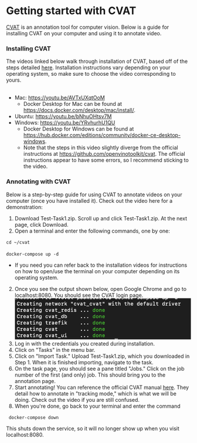 # Getting started with CVAT 

[CVAT](https://github.com/openvinotoolkit/cvat) is an annotation tool for computer vision. Below is a guide for installing CVAT on your computer and using it to annotate video. 

### Installing CVAT
The videos linked below walk through installation of CVAT, based off of the steps detailed [here](https://github.com/openvinotoolkit/cvat). Installation instructions vary depending on your operating system, so make sure to choose the video corresponding to yours. 
<br>
<br>

* Mac: https://youtu.be/AVTxUXqtOoM
  - Docker Desktop for Mac can be found at https://docs.docker.com/desktop/mac/install/. 
* Ubuntu: https://youtu.be/bNhuOHtsv7M
* Windows: https://youtu.be/YRvhurhU1QU
  - Docker Desktop for Windows can be found at https://hub.docker.com/editions/community/docker-ce-desktop-windows.
  - Note that the steps in this video slightly diverge from the official instructions at https://github.com/openvinotoolkit/cvat. The official instructions appear to have some errors, so I recommend sticking to the video. 


### Annotating with CVAT
Below is a step-by-step guide for using CVAT to annotate videos on your computer (once you have installed it). Check out the video here for a demonstration:

1. Download Test-Task1.zip. Scroll up and click Test-Task1.zip. At the next page, click Download.
2. Open a terminal and enter the following commands, one by one:
  ```
  cd ~/cvat
  
  docker-compose up -d
  ```
  - If you need you can refer back to the installation videos for instructions on how to open/use the terminal on your computer depending on its operating system. 
2. Once you see the output shown below, open Google Chrome and go to localhost:8080. You should see the CVAT login page. 
![CVAT Ready](/cvat//assets/cvat-ready.png)
3. Log in with the credentials you created during installation. 
6. Click on "Tasks" in the menu bar. 
7. Click on "Import Task." Upload Test-Task1.zip, which you downloaded in Step 1. When it is finished importing, navigate to the task.
8. On the task page, you should see a pane titled "Jobs." Click on the job number of the first (and only) job. This should bring you to the annotation page.
9. Start annotating! You can reference the official CVAT manual [here](https://openvinotoolkit.github.io/cvat/docs/manual/basics/track-mode-basics/). They detail how to annotate in "tracking mode," which is what we will be doing. Check out the video if you are still confused. 
10. When you're done, go back to your terminal and enter the command
 ```
  docker-compose down
  ```
  This shuts down the service, so it will no longer show up when you visit localhost:8080. 


